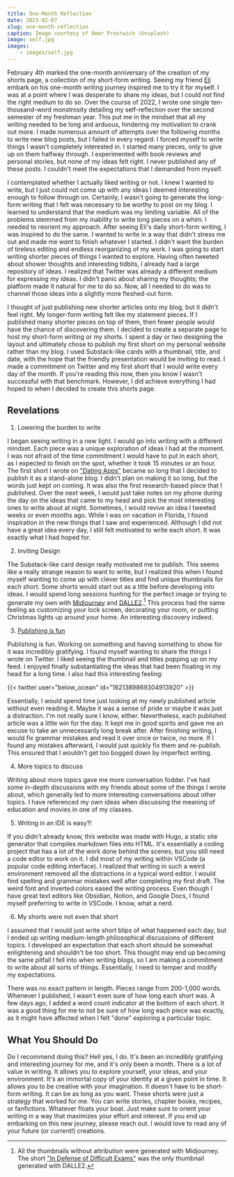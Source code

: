 ```yaml
---
title: One-Month Reflection
date: 2023-02-07
slug: one-month-reflection
caption: Image courtesy of Omar Prestwich (Unsplash)
image: self.jpg
images:
    - images/self.jpg
---
```


February 4th marked the one-month anniversary of the creation of my shorts page, a collection of my short-form writing. Seeing my friend [Eli](https://eliqian.xyz) embark on his one-month writing journey inspired me to try it for myself. I was at a point where I was desperate to share my ideas, but I could not find the right medium to do so. Over the course of 2022, I wrote one single ten-thousand-word monstrosity detailing my self-reflection over the second semester of my freshman year. This put me in the mindset that all my writing needed to be long and arduous, hindering my motivation to crank out more. I made numerous amount of attempts over the following months to write new blog posts, but I failed in every regard. I forced myself to write things I wasn't completely interested in. I started many pieces, only to give up on them halfway through. I experimented with book reviews and personal stories, but none of my ideas felt right. I never published any of these posts. I couldn't meet the expectations that I demanded from myself. 

I contemplated whether I actually liked writing or not. I knew I wanted to write, but I just could not come up with any ideas I deemed interesting enough to follow through on. Certainly, I wasn't going to generate the long-form writing that I felt was necessary to be worthy to post on my blog. I learned to understand that the medium was my limiting variable. All of the problems stemmed from my inability to write long pieces on a whim. I needed to reorient my approach. After seeing Eli's daily short-form writing, I was inspired to do the same. I wanted to write in a way that didn't stress me out and made me *want* to finish whatever I started. I didn't want the burden of tireless editing and endless reorganizing of my work. I was going to start writing shorter pieces of things I wanted to explore. Having often tweeted about shower thoughts and interesting tidbits, I already had a large repository of ideas. I realized that Twitter was already a different medium for expressing my ideas. I didn't panic about sharing my thoughts; the platform made it natural for me to do so. Now, all I needed to do was to channel those ideas into a slightly more fleshed-out form. 

I thought of just publishing new shorter articles onto my blog, but it didn't feel right. My longer-form writing felt like my statement pieces. If I published many shorter pieces on top of them, then fewer people would have the chance of discovering them. I decided to create a separate page to host my short-form writing or my shorts. I spent a day or two designing the layout and ultimately chose to publish my first short on my personal website rather than my blog. I used Substack-like cards with a thumbnail, title, and date, with the hope that the friendly presentation would be inviting to read. I made a commitment on Twitter and my first short that I would write every day of the month. If you're reading this now, then you know I wasn't successful with that benchmark. However, I did achieve everything I had hoped to when I decided to create this shorts page. 

## Revelations
1. Lowering the burden to write

I began seeing writing in a new light. I would go into writing with a different mindset. Each piece was a unique exploration of ideas I had at the moment. I was not afraid of the time commitment I would have to put in each short, as I expected to finish on the spot, whether it took 15 minutes or an hour. The first short I wrote on ["Dating Apps"](/shorts/dating-apps) became so long that I decided to publish it as a stand-alone blog. I didn't plan on making it so long, but the words just kept on coming. It was also the first research-based piece that I published. Over the next week, I would just take notes on my phone during the day on the ideas that came to my head and pick the most interesting ones to write about at night. Sometimes, I would revive an idea I tweeted weeks or even months ago. While I was on vacation in Florida, I found inspiration in the new things that I saw and experienced. Although I did not have a great idea every day, I still felt motivated to write each short. It was exactly what I had hoped for. 

2. Inviting Design

The Substack-like card design really motivated me to publish. This seems like a really strange reason to want to write, but I realized this when I found myself wanting to come up with clever titles and find unique thumbnails for each short. Some shorts would start out as a title before developing into ideas. I would spend long sessions hunting for the perfect image or trying to generate my own with [Midjourney](https://midjourney.com/) and [DALLE2](https://openai.com/dall-e-2/).[^1] This process had the same feeling as customizing your lock screen, decorating your room, or putting Christmas lights up around your home. An interesting discovery indeed. 

3. [Publishing is fun](https://eliqian.substack.com/i/95549966/it-feels-good-to-publish)

Publishing is fun. Working on something and having something to show for it was incredibly gratifying. I found myself wanting to share the things I wrote on Twitter. I liked seeing the thumbnail and titles popping up on my feed. I enjoyed finally substantiating the ideas that had been floating in my head for a long time. I also had this interesting feeling: 

{{< twitter user="below_ocean" id="1621389869304913920" >}}

Essentially, I would spend time just looking at my newly published article without even reading it. Maybe it was a sense of pride or maybe it was just a distraction. I'm not really sure I know, either. Nevertheless, each published article was a little win for the day. It kept me in good spirits and gave me an excuse to take an unnecessarily long break after. After finishing writing, I would fix grammar mistakes and read it over once or twice, no more. If I found any mistakes afterward, I would just quickly fix them and re-publish. This ensured that I wouldn't get too bogged down by imperfect writing.

4. More topics to discuss

Writing about more topics gave me more conversation fodder. I've had some in-depth discussions with my friends about some of the things I wrote about, which generally led to more interesting conversations about other topics. I have referenced my own ideas when discussing the meaning of education and movies in one of my classes. 

5. Writing in an IDE is easy?!

If you didn't already know, this website was made with Hugo, a static site generator that compiles markdown files into HTML. It's essentially a coding project that has a lot of the work done behind the scenes, but you still need a code editor to work on it. I did most of my writing within VSCode (a popular code editing interface). I realized that writing in such a weird environment removed all the distractions in a typical word editor. I would find spelling and grammar mistakes well after completing my first draft. The weird font and inverted colors eased the writing process. Even though I have great text editors like Obsidian, Notion, and Google Docs, I found myself preferring to write in VSCode. I know, what a nerd. 

6. My shorts were not even that short

I assumed that I would just write short blips of what happened each day, but I ended up writing medium-length philosophical discussions of different topics. I developed an expectation that each short should be somewhat enlightening and shouldn't be *too* short. This thought may end up becoming the same pitfall I fell into when writing blogs, so I am making a commitment to write about all sorts of things. Essentially, I need to temper and modify my expectations. 

There was no exact pattern in length. Pieces range from 200-1,000 words. Whenever I published, I wasn't even sure of how long each short was. A few days ago, I added a word count indicator at the bottom of each short. It was a good thing for me to not be sure of how long each piece was exactly, as it might have affected when I felt "done" exploring a particular topic. 

## What You Should Do

Do I recommend doing this? Hell yes, I do. It's been an incredibly gratifying and interesting journey for me, and it's only been a month. There is a lot of value in writing. It allows you to explore yourself, your ideas, and your environment. It's an immortal copy of your identity at a given point in time. It allows you to be creative with your imagination. It doesn't have to be short-form writing. It can be as long as you want. These shorts were just a strategy that worked for me. You can write stories, chapter books, recipes, or fanfictions. Whatever floats your boat. Just make sure to orient your writing in a way that maximizes your effort and interest. If you end up embarking on this new journey, please reach out. I would love to read any of your future (or current!) creations. 


[^1]: All the thumbnails without attribution were generated with Midjourney. The short ["In Defense of Difficult Exams"](/shorts/difficult-exams/) was the only thumbnail generated with DALLE2. 